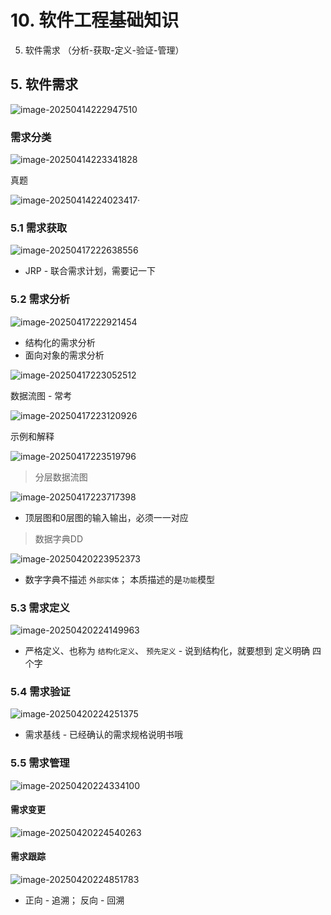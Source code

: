 # 10. 软件工程基础知识

5. 软件需求 （分析-获取-定义-验证-管理）



## 5. 软件需求

![image-20250414222947510](/Users/wplay/2025/senior_software_infra_docs/文老师/基础/assets//image-20250414222947510.png)



### 需求分类

![image-20250414223341828](/Users/wplay/2025/senior_software_infra_docs/文老师/基础/assets//image-20250414223341828.png)



真题

![image-20250414224023417](/Users/wplay/2025/senior_software_infra_docs/文老师/基础/assets//image-20250414224023417.png)·



### 5.1 需求获取

![image-20250417222638556](/Users/wplay/2025/senior_software_infra_docs/文老师/基础/assets//image-20250417222638556.png)

- JRP - 联合需求计划，需要记一下



### 5.2 需求分析

![image-20250417222921454](/Users/wplay/2025/senior_software_infra_docs/文老师/基础/assets//image-20250417222921454.png)



- 结构化的需求分析
- 面向对象的需求分析

![image-20250417223052512](/Users/wplay/2025/senior_software_infra_docs/文老师/基础/assets//image-20250417223052512.png)

数据流图 - 常考

![image-20250417223120926](/Users/wplay/2025/senior_software_infra_docs/文老师/基础/assets//image-20250417223120926.png)

示例和解释

![image-20250417223519796](/Users/wplay/2025/senior_software_infra_docs/文老师/基础/assets//image-20250417223519796.png)

> 分层数据流图

![image-20250417223717398](/Users/wplay/2025/senior_software_infra_docs/文老师/基础/assets//image-20250417223717398.png)

- 顶层图和0层图的输入输出，必须一一对应



> 数据字典DD

![image-20250420223952373](/Users/wplay/2025/senior_software_infra_docs/文老师/基础/assets//image-20250420223952373.png)

- 数字字典不描述 `外部实体`； 本质描述的是`功能`模型





### 5.3 需求定义

![image-20250420224149963](/Users/wplay/2025/senior_software_infra_docs/文老师/基础/assets//image-20250420224149963.png)

- 严格定义、也称为 `结构化定义`、 `预先定义` - 说到结构化，就要想到 定义明确 四个字





### 5.4 需求验证

![image-20250420224251375](/Users/wplay/2025/senior_software_infra_docs/文老师/基础/assets//image-20250420224251375.png)

- 需求基线 - 已经确认的需求规格说明书哦



### 5.5 需求管理

![image-20250420224334100](/Users/wplay/2025/senior_software_infra_docs/文老师/基础/assets//image-20250420224334100.png)

#### 需求变更

![image-20250420224540263](/Users/wplay/2025/senior_software_infra_docs/文老师/基础/assets//image-20250420224540263.png)



#### 需求跟踪

![image-20250420224851783](/Users/wplay/2025/senior_software_infra_docs/文老师/基础/assets//image-20250420224851783.png)

- 正向 - 追溯； 反向 - 回溯

